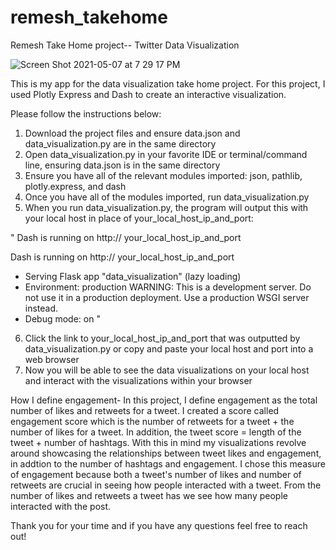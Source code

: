 # remesh_takehome
Remesh Take Home project-- Twitter Data Visualization 

![Screen Shot 2021-05-07 at 7 29 17 PM](https://user-images.githubusercontent.com/25694681/117517620-9409da80-af6a-11eb-9b60-e3ca0baec5f8.png)

This is my app for the data visualization take home project. For this project, I used Plotly Express and Dash to create an interactive visualization. 

Please follow the instructions below: 

1. Download the project files and ensure data.json and data_visualization.py are in the same directory 
2. Open data_visualization.py in your favorite IDE or terminal/command line, ensuring data.json is in the same directory
3. Ensure you have all of the relevant modules imported: json, pathlib, plotly.express, and dash
4. Once you have all of the modules imported, run data_visualization.py
5. When you run data_visualization.py, the program will output this with your local host in place of your_local_host_ip_and_port: 

"
Dash is running on http:// your_local_host_ip_and_port

Dash is running on http:// your_local_host_ip_and_port

 * Serving Flask app "data_visualization" (lazy loading)
 * Environment: production
   WARNING: This is a development server. Do not use it in a production deployment.
   Use a production WSGI server instead.
 * Debug mode: on
 "

6. Click the link to your_local_host_ip_and_port that was outputted by data_visualization.py or copy and paste your local host and port into a web browser
7. Now you will be able to see the data visualizations on your local host and interact with the visualizations within your browser 


How I define engagement- 
In this project, I define engagement as the total number of likes and retweets for a tweet. I created a score called engagement score which is the number of retweets for a tweet + the number of likes for a tweet. In addition, the tweet score = length of the tweet + number of hashtags. With this in mind my visualizations revolve around showcasing the relationships between tweet likes and engagement, in addtion to the number of hashtags and engagement. I chose this measure of engagement because both a tweet's number of likes and number of retweets are crucial in seeing how people interacted with a tweet. From the number of likes and retweets a tweet has we see how many people interacted with the post.

Thank you for your time and if you have any questions feel free to reach out!
